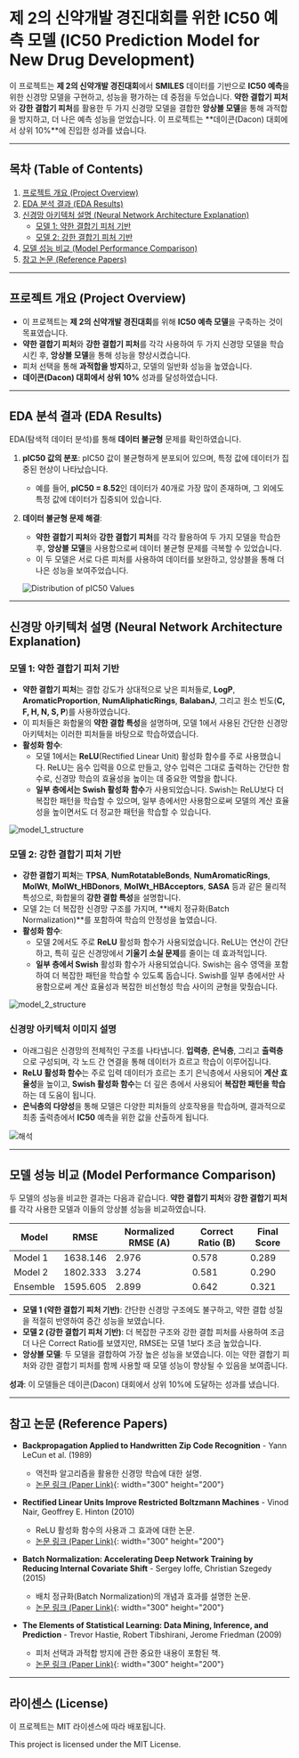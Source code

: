 # 제 2의 신약개발 경진대회를 위한 IC50 예측 모델 (IC50 Prediction Model for New Drug Development)

이 프로젝트는 **제 2의 신약개발 경진대회**에서 **SMILES** 데이터를 기반으로 **IC50 예측**을 위한 신경망 모델을 구현하고, 성능을 평가하는 데 중점을 두었습니다. **약한 결합기 피처**와 **강한 결합기 피처**를 활용한 두 가지 신경망 모델을 결합한 **앙상블 모델**을 통해 과적합을 방지하고, 더 나은 예측 성능을 얻었습니다. 이 프로젝트는 **데이콘(Dacon) 대회에서 상위 10%**에 진입한 성과를 냈습니다.

---





## 목차 (Table of Contents)
1. [프로젝트 개요 (Project Overview)](#프로젝트-개요-project-overview)
2. [EDA 분석 결과 (EDA Results)](#eda-분석-결과-eda-results)
3. [신경망 아키텍처 설명 (Neural Network Architecture Explanation)](#신경망-아키텍처-설명-neural-network-architecture-explanation)
   - [모델 1: 약한 결합기 피처 기반](#모델-1-약한-결합기-피처-기반)
   - [모델 2: 강한 결합기 피처 기반](#모델-2-강한-결합기-피처-기반)
4. [모델 성능 비교 (Model Performance Comparison)](#모델-성능-비교-model-performance-comparison)
5. [참고 논문 (Reference Papers)](#참고-논문-reference-papers)

---

## 프로젝트 개요 (Project Overview)

- 이 프로젝트는 **제 2의 신약개발 경진대회**를 위해 **IC50 예측 모델**을 구축하는 것이 목표였습니다.
- **약한 결합기 피처**와 **강한 결합기 피처**를 각각 사용하여 두 가지 신경망 모델을 학습시킨 후, **앙상블 모델**을 통해 성능을 향상시켰습니다.
- 피처 선택을 통해 **과적합을 방지**하고, 모델의 일반화 성능을 높였습니다.
- **데이콘(Dacon) 대회에서 상위 10%** 성과를 달성하였습니다.

---

## EDA 분석 결과 (EDA Results)

EDA(탐색적 데이터 분석)를 통해 **데이터 불균형** 문제를 확인하였습니다.

1. **pIC50 값의 분포**: pIC50 값이 불균형하게 분포되어 있으며, 특정 값에 데이터가 집중된 현상이 나타났습니다.
   - 예를 들어, **pIC50 = 8.52**인 데이터가 40개로 가장 많이 존재하며, 그 외에도 특정 값에 데이터가 집중되어 있습니다.
2. **데이터 불균형 문제 해결**:
   - **약한 결합기 피처**와 **강한 결합기 피처**를 각각 활용하여 두 가지 모델을 학습한 후, **앙상블 모델**을 사용함으로써 데이터 불균형 문제를 극복할 수 있었습니다.
   - 이 두 모델은 서로 다른 피처를 사용하여 데이터를 보완하고, 앙상블을 통해 더 나은 성능을 보여주었습니다.
  
   ![Distribution of pIC50 Values](https://github.com/user-attachments/assets/37f5947b-1b10-46e7-9499-7f83a37dfef7)

---


## 신경망 아키텍처 설명 (Neural Network Architecture Explanation)

### 모델 1: 약한 결합기 피처 기반
- **약한 결합기 피처**는 결합 강도가 상대적으로 낮은 피처들로, **LogP**, **AromaticProportion**, **NumAliphaticRings**, **BalabanJ**, 그리고 원소 빈도(**C, F, H, N, S, P**)를 사용하였습니다.
- 이 피처들은 화합물의 **약한 결합 특성**을 설명하며, 모델 1에서 사용된 간단한 신경망 아키텍처는 이러한 피처들을 바탕으로 학습하였습니다.
- **활성화 함수**: 
  - 모델 1에서는 **ReLU**(Rectified Linear Unit) 활성화 함수를 주로 사용했습니다. ReLU는 음수 입력을 0으로 만들고, 양수 입력은 그대로 출력하는 간단한 함수로, 신경망 학습의 효율성을 높이는 데 중요한 역할을 합니다.
  - **일부 층에서는 Swish 활성화 함수**가 사용되었습니다. Swish는 ReLU보다 더 복잡한 패턴을 학습할 수 있으며, 일부 층에서만 사용함으로써 모델의 계산 효율성을 높이면서도 더 정교한 패턴을 학습할 수 있습니다.

![model_1_structure](https://github.com/user-attachments/assets/93836bde-095c-43a7-bbaa-2355f3d4a1dd)

### 모델 2: 강한 결합기 피처 기반
- **강한 결합기 피처**는 **TPSA**, **NumRotatableBonds**, **NumAromaticRings**, **MolWt**, **MolWt_HBDonors**, **MolWt_HBAcceptors**, **SASA** 등과 같은 물리적 특성으로, 화합물의 **강한 결합 특성**을 설명합니다.
- 모델 2는 더 복잡한 신경망 구조를 가지며, **배치 정규화(Batch Normalization)**를 포함하여 학습의 안정성을 높였습니다.
- **활성화 함수**:
  - 모델 2에서도 주로 **ReLU** 활성화 함수가 사용되었습니다. ReLU는 연산이 간단하고, 특히 깊은 신경망에서 **기울기 소실 문제**를 줄이는 데 효과적입니다.
  - **일부 층에서 Swish** 활성화 함수가 사용되었습니다. Swish는 음수 영역을 포함하여 더 복잡한 패턴을 학습할 수 있도록 돕습니다. Swish를 일부 층에서만 사용함으로써 계산 효율성과 복잡한 비선형성 학습 사이의 균형을 맞췄습니다.

![model_2_structure](https://github.com/user-attachments/assets/4da271fe-42a4-4add-8585-9480f8747c31)

### 신경망 아키텍처 이미지 설명
- 아래그림은 신경망의 전체적인 구조를 나타냅니다. **입력층**, **은닉층**, 그리고 **출력층**으로 구성되며, 각 노드 간 연결을 통해 데이터가 흐르고 학습이 이루어집니다.
- **ReLU 활성화 함수**는 주로 입력 데이터가 흐르는 초기 은닉층에서 사용되어 **계산 효율성**을 높이고, **Swish 활성화 함수**는 더 깊은 층에서 사용되어 **복잡한 패턴을 학습**하는 데 도움이 됩니다.
- **은닉층의 다양성**을 통해 모델은 다양한 피처들의 상호작용을 학습하며, 결과적으로 최종 출력층에서 **IC50** 예측을 위한 값을 산출하게 됩니다.

![해석](https://github.com/user-attachments/assets/75e76720-36c4-401e-8b0b-9ec537f05d5e)



---

## 모델 성능 비교 (Model Performance Comparison)

두 모델의 성능을 비교한 결과는 다음과 같습니다. **약한 결합기 피처**와 **강한 결합기 피처**를 각각 사용한 모델과 이들의 앙상블 성능을 비교하였습니다.

| Model     | RMSE        | Normalized RMSE (A) | Correct Ratio (B) | Final Score |
|-----------|-------------|---------------------|-------------------|-------------|
| Model 1   | 1638.146    | 2.976               | 0.578             | 0.289       |
| Model 2   | 1802.333    | 3.274               | 0.581             | 0.290       |
| Ensemble  | 1595.605    | 2.899               | 0.642             | 0.321       |

- **모델 1 (약한 결합기 피처 기반)**: 간단한 신경망 구조에도 불구하고, 약한 결합 성질을 적절히 반영하여 중간 성능을 보였습니다.
- **모델 2 (강한 결합기 피처 기반)**: 더 복잡한 구조와 강한 결합 피처를 사용하여 조금 더 나은 Correct Ratio를 보였지만, RMSE는 모델 1보다 조금 높았습니다.
- **앙상블 모델**: 두 모델을 결합하여 가장 높은 성능을 보였습니다. 이는 약한 결합기 피처와 강한 결합기 피처를 함께 사용할 때 모델 성능이 향상될 수 있음을 보여줍니다.

**성과**: 이 모델들은 데이콘(Dacon) 대회에서 상위 10%에 도달하는 성과를 냈습니다.

---

## 참고 논문 (Reference Papers)

- **Backpropagation Applied to Handwritten Zip Code Recognition** - Yann LeCun et al. (1989)
   - 역전파 알고리즘을 활용한 신경망 학습에 대한 설명.
   - [논문 링크 (Paper Link)](http://yann.lecun.com/exdb/publis/pdf/lecun-89e.pdf){: width="300" height="200"}

- **Rectified Linear Units Improve Restricted Boltzmann Machines** - Vinod Nair, Geoffrey E. Hinton (2010)
   - ReLU 활성화 함수의 사용과 그 효과에 대한 논문.
   - [논문 링크 (Paper Link)](https://www.cs.toronto.edu/~hinton/absps/reluICML.pdf){: width="300" height="200"}

- **Batch Normalization: Accelerating Deep Network Training by Reducing Internal Covariate Shift** - Sergey Ioffe, Christian Szegedy (2015)
   - 배치 정규화(Batch Normalization)의 개념과 효과를 설명한 논문.
   - [논문 링크 (Paper Link)](https://arxiv.org/pdf/1502.03167.pdf){: width="300" height="200"}

- **The Elements of Statistical Learning: Data Mining, Inference, and Prediction** - Trevor Hastie, Robert Tibshirani, Jerome Friedman (2009)
   - 피처 선택과 과적합 방지에 관한 중요한 내용이 포함된 책.
   - [논문 링크 (Paper Link)](https://web.stanford.edu/~hastie/ElemStatLearn/){: width="300" height="200"}

---

## 라이센스 (License)
이 프로젝트는 MIT 라이센스에 따라 배포됩니다.

This project is licensed under the MIT License.
